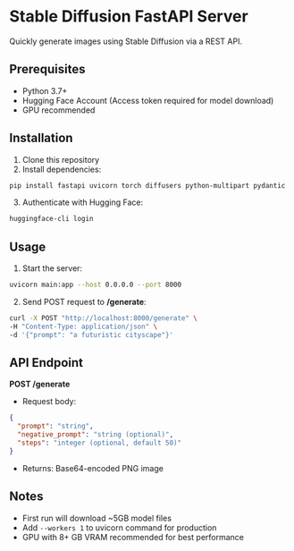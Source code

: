 # Stable Diffusion FastAPI Server

Quickly generate images using Stable Diffusion via a REST API.

## Prerequisites

- Python 3.7+
- Hugging Face Account (Access token required for model download)
- GPU recommended

## Installation

1. Clone this repository
2. Install dependencies:
```bash
pip install fastapi uvicorn torch diffusers python-multipart pydantic
```
3. Authenticate with Hugging Face:
```bash
huggingface-cli login
```

## Usage
1. Start the server:
```bash
uvicorn main:app --host 0.0.0.0 --port 8000
```

2. Send POST request to **/generate**:
```bash
curl -X POST "http://localhost:8000/generate" \
-H "Content-Type: application/json" \
-d '{"prompt": "a futuristic cityscape"}'
```

## API Endpoint
**POST /generate**
* Request body:
```json
{
  "prompt": "string",
  "negative_prompt": "string (optional)",
  "steps": "integer (optional, default 50)"
}
```
* Returns: Base64-encoded PNG image

## Notes
* First run will download ~5GB model files
* Add `--workers 1` to uvicorn command for production
* GPU with 8+ GB VRAM recommended for best performance

